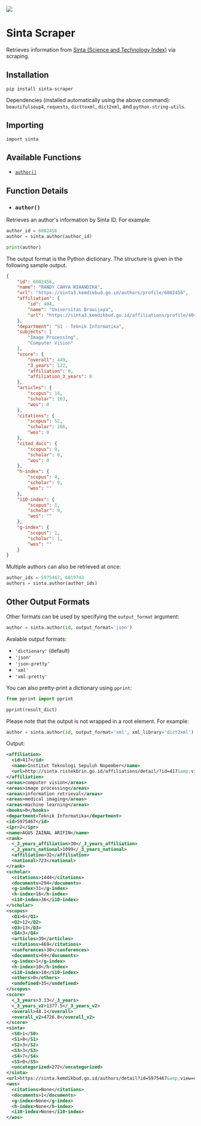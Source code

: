 ![](https://sinta.kemdikbud.go.id/assets/img/sinta_logo.png)

# Sinta Scraper

Retrieves information from [Sinta (Science and Technology Index)](https://sinta.kemdikbud.go.id) via scraping.

## Installation

`pip install sinta-scraper`

Dependencies (installed automatically using the above command): `beautifulsoup4`, `requests`, `dicttoxml`, `dict2xml`, and `python-string-utils`.

## Importing

`import sinta`

## Available Functions

- [`author()`](#author)

## Function Details

- ### `author()`

Retrieves an author's information by Sinta ID. For example:

```python
author_id = 6082456
author = sinta.author(author_id)

print(author)
```

The output format is the Python dictionary. The structure is given in the following sample output.

```json
{
    "id": 6082456,
    "name": "RANDY CAHYA WIHANDIKA",
    "url": "https://sinta3.kemdikbud.go.id/authors/profile/6082456",
    "affiliation": {
        "id": 404,
        "name": "Universitas Brawijaya",
        "url": "https://sinta3.kemdikbud.go.id/affiliations/profile/404"
    },
    "department": "S1 - Teknik Informatika",
    "subjects": [
        "Image Processing",
        "Computer Vision"
    ],
    "score": {
        "overall": 449,
        "3_years": 122,
        "affiliation": 0,
        "affiliation_3_years": 0
    },
    "articles": {
        "scopus": 14,
        "scholar": 103,
        "wos": 0
    },
    "citations": {
        "scopus": 52,
        "scholar": 266,
        "wos": 0
    },
    "cited_docs": {
        "scopus": 9,
        "scholar": 0,
        "wos": 0
    },
    "h-index": {
        "scopus": 4,
        "scholar": 9,
        "wos": ""
    },
    "i10-index": {
        "scopus": 1,
        "scholar": 9,
        "wos": ""
    },
    "g-index": {
        "scopus": 1,
        "scholar": 1,
        "wos": ""
    }
}
```

Multiple authors can also be retrieved at once:

```python
author_ids = 5975467, 6019743
authors = sinta.author(author_ids)
```

## Other Output Formats

Other formats can be used by specifying the `output_format` argument:

```python
author = sinta.author(id, output_format='json')
```

Avalable output formats:

- `'dictionary'` (default)
- `'json'`
- `'json-pretty'`
- `'xml'`
- `'xml-pretty'`

You can also pretty-print a dictionary using `pprint`:
```python
from pprint import pprint

pprint(result_dict)
```

Please note that the output is not wrapped in a root element. For example:

```python
author = sinta.author(id, output_format='xml', xml_library='dict2xml')
```

Output:

```xml
<affiliation>
  <id>417</id>
  <name>Institut Teknologi Sepuluh Nopember</name>
  <url>http://sinta.ristekbrin.go.id/affiliations/detail/?id=417&amp;view=overview</url>
</affiliation>
<areas>computer vision</areas>
<areas>image processing</areas>
<areas>information retrieval</areas>
<areas>medical imaging</areas>
<areas>machine learning</areas>
<books>0</books>
<department>Teknik Informatika</department>
<id>5975467</id>
<ipr>2</ipr>
<name>AGUS ZAINAL ARIFIN</name>
<rank>
  <_3_years_affiliation>30</_3_years_affiliation>
  <_3_years_national>1099</_3_years_national>
  <affiliation>32</affiliation>
  <national>723</national>
</rank>
<scholar>
  <citations>1444</citations>
  <documents>294</documents>
  <g-index>31</g-index>
  <h-index>16</h-index>
  <i10-index>36</i10-index>
</scholar>
<scopus>
  <Q1>6</Q1>
  <Q2>12</Q2>
  <Q3>13</Q3>
  <Q4>3</Q4>
  <articles>39</articles>
  <citations>469</citations>
  <conferences>30</conferences>
  <documents>69</documents>
  <g-index>1</g-index>
  <h-index>10</h-index>
  <i10-index>10</i10-index>
  <others>0</others>
  <undefined>35</undefined>
</scopus>
<score>
  <_3_years>3.13</_3_years>
  <_3_years_v2>1377.5</_3_years_v2>
  <overall>48.1</overall>
  <overall_v2>4726.0</overall_v2>
</score>
<sinta>
  <S0>1</S0>
  <S1>8</S1>
  <S2>3</S2>
  <S3>3</S3>
  <S4>7</S4>
  <S5>0</S5>
  <uncategorized>272</uncategorized>
</sinta>
<url>https://sinta.kemdikbud.go.id/authors/detail?id=5975467&amp;view=overview</url>
<wos>
  <citations>None</citations>
  <documents>1</documents>
  <g-index>None</g-index>
  <h-index>None</h-index>
  <i10-index>None</i10-index>
</wos>
```
